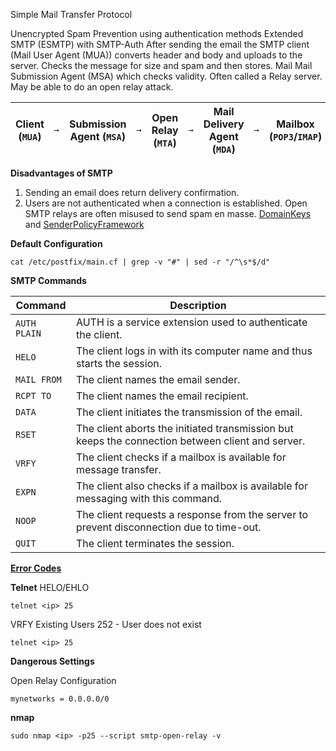Simple Mail Transfer Protocol 

Unencrypted 
Spam Prevention using authentication methods 
Extended SMTP (ESMTP) with SMTP-Auth 
	After sending the email the SMTP client (Mail User Agent (MUA)) converts header and body and uploads to the server. 
	Checks the message for size and spam and then stores. Mail 
	Mail Submission Agent (MSA) which checks validity. 
		Often called a Relay server. 
		May be able to do an open relay attack.

|Client (`MUA`)|`➞`|Submission Agent (`MSA`)|`➞`|Open Relay (`MTA`)|`➞`|Mail Delivery Agent (`MDA`)|`➞`|Mailbox (`POP3`/`IMAP`)|
|---|---|---|---|---|---|---|---|---|

**Disadvantages of SMTP**

1. Sending an email does return delivery confirmation. 
2. Users are not authenticated when a connection is established. Open SMTP relays are often misused to send spam en masse. 
		[DomainKeys](https://dkim.org/) and [SenderPolicyFramework](https://dmarcian.com/what-is-spf/)

**Default Configuration** 
```shell-session
cat /etc/postfix/main.cf | grep -v "#" | sed -r "/^\s*$/d"
```

**SMTP Commands** 

|**Command**|**Description**|
|---|---|
|`AUTH PLAIN`|AUTH is a service extension used to authenticate the client.|
|`HELO`|The client logs in with its computer name and thus starts the session.|
|`MAIL FROM`|The client names the email sender.|
|`RCPT TO`|The client names the email recipient.|
|`DATA`|The client initiates the transmission of the email.|
|`RSET`|The client aborts the initiated transmission but keeps the connection between client and server.|
|`VRFY`|The client checks if a mailbox is available for message transfer.|
|`EXPN`|The client also checks if a mailbox is available for messaging with this command.|
|`NOOP`|The client requests a response from the server to prevent disconnection due to time-out.|
|`QUIT`|The client terminates the session.|

[**Error Codes**](https://serversmtp.com/smtp-error/)

**Telnet**
HELO/EHLO
```shell-session
telnet <ip> 25
```
VRFY 
Existing Users
252 - User does not exist
```shell-session
telnet <ip> 25
```


**Dangerous Settings** 

Open Relay Configuration 
```shell-session
mynetworks = 0.0.0.0/0
```

**nmap** 
```shell-session
sudo nmap <ip> -p25 --script smtp-open-relay -v
```
